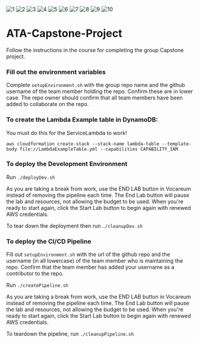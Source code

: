 ![1](https://user-images.githubusercontent.com/37349912/232197004-4d8890c0-9b1c-42d6-9b0b-d72d43ded83e.png)
![2](https://user-images.githubusercontent.com/37349912/232197005-4d0f5b81-1007-4779-be72-f7fdc4a7faca.png)
![3](https://user-images.githubusercontent.com/37349912/232196985-1c765c52-2829-40e7-9749-24709ddb90f5.png)
![4](https://user-images.githubusercontent.com/37349912/232196992-b22b2e54-d8b7-4374-ba92-dd6e96150ce8.png)
![5](https://user-images.githubusercontent.com/37349912/232196994-24ae351d-dc3f-4024-ad58-f8c99c4ae78e.png)
![6](https://user-images.githubusercontent.com/37349912/232196996-f0d523ce-ead5-4df2-9fe7-6e15f223ca2b.png)
![7](https://user-images.githubusercontent.com/37349912/232196998-6999cdc2-e177-4806-82cd-86149838f00b.png)
![8](https://user-images.githubusercontent.com/37349912/232197000-51020946-8129-4f0e-9bda-f3391b823e57.png)
![9](https://user-images.githubusercontent.com/37349912/232197002-35f9dd87-5236-44a1-8a8d-a483cbc4e855.png)
![10](https://user-images.githubusercontent.com/37349912/232197003-ba7aee52-cf96-4f29-bca9-abd4e5008836.png)

# ATA-Capstone-Project

Follow the instructions in the course for completing the group Capstone project.

### Fill out the environment variables
Complete `setupEnvironment.sh` with the group repo name and the github username of the team member holding the repo.
Confirm these are in lower case.
The repo owner should confirm that all team members have been added to collaborate on the repo.

### To create the Lambda Example table in DynamoDB:

You must do this for the ServiceLambda to work!

```
aws cloudformation create-stack --stack-name lambda-table --template-body file://LambdaExampleTable.yml --capabilities CAPABILITY_IAM
```

### To deploy the Development Environment

Run `./deployDev.sh`

As you are taking a break from work, use the END LAB button in Vocareum instead of removing the pipeline each time.
The End Lab button will pause the lab and resources, not allowing the budget to be used. When you're ready to start again,
click the Start Lab button to begin again with renewed AWS credentials.

To tear down the deployment then run `./cleanupDev.sh`

### To deploy the CI/CD Pipeline

Fill out `setupEnvironment.sh` with the url of the github repo and the username (in all lowercase) of the 
team member who is maintaining the repo. Confirm that the team member has added your username as a contributor to the repo.

Run `./createPipeline.sh`

As you are taking a break from work, use the END LAB button in Vocareum instead of removing the pipeline each time.
The End Lab button will pause the lab and resources, not allowing the budget to be used. When you're ready to start again,
click the Start Lab button to begin again with renewed AWS credentials.

To teardown the pipeline, run `./cleanupPipeline.sh`


